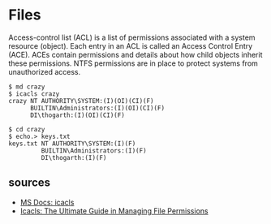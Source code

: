 # Files



Access-control list (ACL) is a list of permissions associated with a system resource (object). Each entry in an ACL is called an Access Control Entry (ACE). ACEs contain permissions and details about how child objects inherit these permissions. NTFS permissions are in place to protect systems from unauthorized access.

```
$ md crazy
$ icacls crazy
crazy NT AUTHORITY\SYSTEM:(I)(OI)(CI)(F)
      BUILTIN\Administrators:(I)(OI)(CI)(F)
      DI\thogarth:(I)(OI)(CI)(F)
```

```
$ cd crazy
$ echo.> keys.txt
keys.txt NT AUTHORITY\SYSTEM:(I)(F)
         BUILTIN\Administrators:(I)(F)
         DI\thogarth:(I)(F)
```


## sources

- [MS Docs: icacls](https://docs.microsoft.com/en-us/windows-server/administration/windows-commands/icacls)
- [Icacls: The Ultimate Guide in Managing File Permissions](https://adamtheautomator.com/icacls/)
